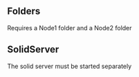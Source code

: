 ## Folders
Requires a Node1 folder and a Node2 folder

## SolidServer
The solid server must be started separately